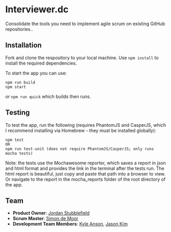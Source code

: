 # Interviewer.dc
Consolidate the tools you need to implement agile scrum on existing GitHub repositories..

<!-- ## Table of Contents
1. [Usage](#Usage)
    1. [Adding Repositories](#Adding-Repositories)
    1. [Adding and Removing Deliverables or Resources](#Adding-and-Removing-Deliverables-or-Resources)
1. [Installation](#Installation)
1. [Team](#Team)

## Usage
### Scheduling meetings
CLick the add button above the calendar to schedule a meeting.
### Adding and Removing Deliverables or Resources
Fill out the form entirely and then submit, the lists will automatically update when you or anyone else adds/deletes deliverables/resources. To delete an item press the X that is located next to it. -->

## Installation
Fork and clone the respository to your local machine.
Use `npm install` to install the required dependencies.

To start the app you can use:
```
npm run build
npm start
```
or `npm run quick` which builds then runs.

## Testing

To test the app, run the following (requires PhantomJS and CasperJS, which I recommend installing via Homebrew - they must be installed globally):
```
npm test
OR
npm run test-unit (does not require PhantomJS/CasperJS; only runs mocha tests)
```
Note: the tests use the Mochawesome reporter, which saves a report in json and html format and provides the link in the terminal after the tests run. The html report is beautiful, just copy and paste that path into a browser to view. Or navigate to the report in the mocha_reports folder of the root directory of the app.



## Team
- __Product Owner__: [Jordan Stubblefield](https://github.com/JStubb7939)
- __Scrum Master__: [Simon de Moor](https://github.com/sdemoor)
- __Development Team Members__: [Kyle Anson](https://github.com/Riski24), [Jason Kim](https://github.com/kasonjim)
